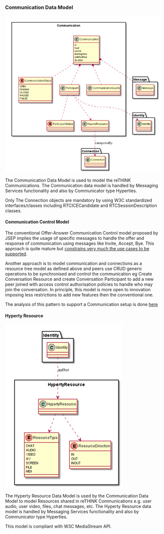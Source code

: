 ### Communication Data Model

![Communication Data Object Model](../Communication-Data-Object-Model.png)

The Communication Data Model is used to model the reTHINK Communications. The Communication data model is handled by Messaging Services functionality and also by Communicator type Hyperties.

Only The Connection objects are mandatory by using W3C standardized interfaces/classes including RTCICECandidate and RTCSessionDescription classes.

#### Communication Control Model

The conventional Offer-Answer Communication Control model proposed by JSEP implies the usage of specific messages to handle the offer and response of communication using messages like Invite, Accept, Bye. This approach is quite mature but [constrains very much the use cases to be supported](http://blog.webrtc.is/2013/03/06/sdp-the-webrtc-boat-anchor/).

Another approach is to model communication and connections as a resource tree model as defined above and peers use CRUD generic operations to be synchronised and control the communication eg Create Conversation Resource and create Conversation Participant to add a new peer joined with access control authorisation policies to handle who may join the conversation. In principle, this model is more open to innovation imposing less restrictions to add new features then the conventional one.

The analysis of this pattern to support a Communication setup is done [here](data-synch-communication-model.md)

#### Hyperty Resource

![Hyperty Resource Data Object Model](../Hyperty-Resource-Data-Object-Model.png)

The Hyperty Resource Data Model is used by the Communication Data Model to model Resources shared in reTHINK Communications e.g. user audio, user video, files, chat messages, etc. The Hyperty Resource data model is handled by Messaging Services functionality and also by Communicator type Hyperties.

This model is compliant with W3C MediaStream API.
